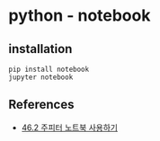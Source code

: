 # python - notebook

## installation
```
pip install notebook
jupyter notebook
```

## References
* [46.2 주피터 노트북 사용하기](https://dojang.io/mod/page/view.php?id=2457)